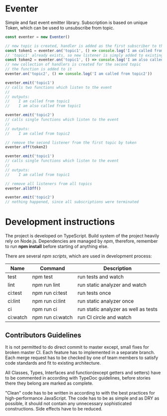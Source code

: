 # Eventer

Simple and fast event emitter library. Subscription is based on unique Token, which can be used to unsubscribe from topic.

``` TypeScript
const eventer = new Eventer()

// new topic is created, handler is added as the first subscriber to the topic
const token1 = eventer.on('topic1', () => console.log('I am called from topic1'))
// 'topic1' already exists, so new listener is simply added to existing collection of handlers
const token2 = eventer.on('topic1', () => console.log('I am also called from topic1'))
// new collection of handlers is created for the second topic
// the function is added to it
eventer.on('topic2', () => console.log('I am called from topic2'))

eventer.emit('topic1')
// calls two functions which listen to the event
//
// outputs:
//    I am called from topic1
//    I am also called from topic1

eventer.emit('topic2')
// calls single functions which listen to the event
//
// outputs:
//    I am called from topic2

// remove the second listener from the first topic by token 
eventer.off(token2)

eventer.emit('topic1')
// calls single functions which listen to the event
//
// outputs:
//    I am called from topic1

// remove all listeners from all topics
eventer.allOff()

eventer.emit('topic2')
// nothing happened, since all subscriptions were terminated
```

# Development instructions

The project is developed on TypeScript. Build system of the project heavily rely on Node.js. Dependencies are managed by *npm*, therefore, remember to run **npm install** before starting of anything else. 

There are several *npm scripts*, which are used in development process:

| Name     | Command          | Description              |
| ---------|------------------|--------------------------|
| test     | npm test         | run tests and watch      |
| lint     | npm run lint     | run static analyzer and watch
| ci:test  | npm run ci:test  | run tests once
| ci:lint  | npm run ci:lint  | run static analyzer once
| ci       | npm run ci       | run static analyzer as well as tests
| ci:watch | npm run ci:watch | run CI circle and watch

## Contributors Guidelines

It is not permitted to do direct commit to master except, small fixes for broken master CI. Each feature has to implemented in a separate branch. Each merge request has to be checked by one of team members to satisfy code standards and fit to existing architecture.

All Classes, Types, Interfaces and function(except getters and setters) have to be commented in according with TypeDoc guidelines, before stories there they belong are marked as complete.

"Clean" code has to be written in according to with the best practices for high-performance JavaScript. The code has to be as simple and as DRY as possible, it should not contain any unnecessary sophisticated constructions. Side effects have to be reduced.